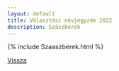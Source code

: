 ```yaml
---
layout: default
title: Választási névjegyzék 2022
description: Szászberek
---
```


{% include Szaaszberek.html %}

[Vissza](./)